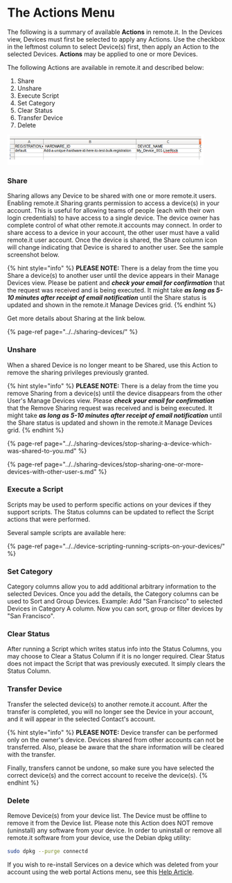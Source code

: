 # The Actions Menu

The following is a summary of available **Actions** in remote.it. In the Devices view, Devices must first be selected to apply any Actions. Use the checkbox in the leftmost column to select Device\(s\) first, then apply an Action to the selected Devices. **Actions** may be applied to one or more Devices. 

The following Actions are available in remote.it and described below:

1. Share
2. Unshare
3. Execute Script
4. Set Category
5. Clear Status
6. Transfer Device
7. Delete

![](../../../.gitbook/assets/image%20%28373%29.png)

### **Share**

Sharing allows any Device to be shared with one or more remote.it users. Enabling remote.it Sharing grants permission to access a device\(s\) in your account. This is useful for allowing teams of people \(each with their own login credentials\) to have access to a single device. The device owner has complete control of what other remote.it accounts may connect. In order to share access to a device in your account, the other user must have a valid remote.it user account. Once the device is shared, the Share column icon will change indicating that Device is shared to another user. See the sample screenshot below.

{% hint style="info" %}
**PLEASE NOTE:** There is a delay from the time you Share a device\(s\) to another user until the device appears in their Manage Devices view. Please be patient and _**check your email for confirmation**_ that the request was received and is being executed. It might take _**as long as 5-10 minutes after receipt of email notification**_ until the Share status is updated and shown in the remote.it Manage Devices grid.
{% endhint %}

Get more details about Sharing at the link below.

{% page-ref page="../../sharing-devices/" %}

### **Unshare**

When a shared Device is no longer meant to be Shared, use this Action to remove the sharing privileges previously granted.

{% hint style="info" %}
**PLEASE NOTE:** There is a delay from the time you remove Sharing from a device\(s\) until the device disappears from the other User's Manage Devices view. Please _**check your email for confirmation**_ that the Remove Sharing request was received and is being executed. It might take _**as long as 5-10 minutes after receipt of email notification**_ until the Share status is updated and shown in the remote.it Manage Devices grid.
{% endhint %}

{% page-ref page="../../sharing-devices/stop-sharing-a-device-which-was-shared-to-you.md" %}

{% page-ref page="../../sharing-devices/stop-sharing-one-or-more-devices-with-other-user-s.md" %}

### **Execute a Script**

Scripts may be used to perform specific actions on your devices if they support scripts. The Status columns can be updated to reflect the Script actions that were performed. 

Several sample scripts are available here:

{% page-ref page="../../device-scripting-running-scripts-on-your-devices/" %}

### **Set Category**

Category columns allow you to add additional arbitrary information to the selected Devices. Once you add the details, the Category columns can be used to Sort and Group Devices. Example: Add "San Francisco" to selected Devices in Category A column. Now you can sort, group or filter devices by "San Francisco". 

### **Clear Status**

After running a Script which writes status info into the Status Columns, you may choose to Clear a Status Column if it is no longer required. Clear Status does not impact the Script that was previously executed. It simply clears the Status Column.

### Transfer Device

Transfer the selected device\(s\) to another remote.it account. After the transfer is completed, you will no longer see the Device in your account, and it will appear in the selected Contact's account.

{% hint style="info" %}
**PLEASE NOTE:** Device transfer can be performed only on the owner's device. Devices shared from other accounts can not be transferred.  Also, please be aware that the share information will be cleared with the transfer.

Finally, transfers cannot be undone, so make sure you have selected the correct device\(s\) and the correct account to receive the device\(s\).
{% endhint %}

### **Delete**

Remove Device\(s\) from your device list. The Device must be offline to remove it from the Device list. Please note this Action does NOT remove \(uninstall\) any software from your device. In order to uninstall or remove all remote.it software from your device, use the Debian dpkg utility:

```bash
sudo dpkg --purge connectd
```

If you wish to re-install Services on a device which was deleted from your account using the web portal Actions menu, see this [Help Article](https://remot3it.zendesk.com/hc/en-us/articles/360021623891--etc-connectd-services-Connectdssh22-conf-is-not-registered-to-this-account).



